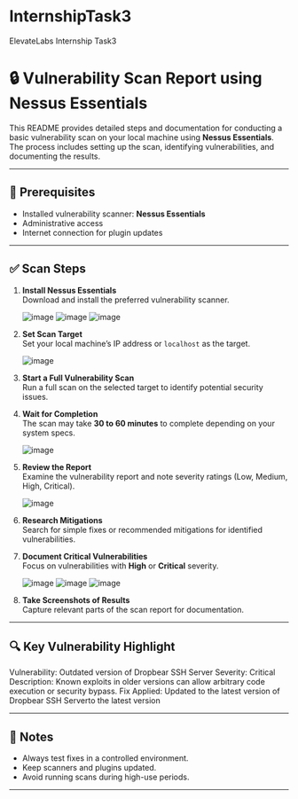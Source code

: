 # InternshipTask3
ElevateLabs Internship Task3
# 🔒 Vulnerability Scan Report using Nessus Essentials

This README provides detailed steps and documentation for conducting a basic vulnerability scan on your local machine using **Nessus Essentials**. The process includes setting up the scan, identifying vulnerabilities, and documenting the results.

---

## 📌 Prerequisites

- Installed vulnerability scanner: **Nessus Essentials**
- Administrative access
- Internet connection for plugin updates

---

## ✅ Scan Steps

1. **Install Nessus Essentials**  
   Download and install the preferred vulnerability scanner.

   ![image](https://github.com/user-attachments/assets/69878cf0-cbfd-4116-8f4a-67810b4c0452)
   ![image](https://github.com/user-attachments/assets/5a46f79d-dad3-492b-820c-d146ec2b496e)
   ![image](https://github.com/user-attachments/assets/cc79f958-5ed9-4fae-8a64-98945fe8399a)

2. **Set Scan Target**  
   Set your local machine’s IP address or `localhost` as the target.

   ![image](https://github.com/user-attachments/assets/92ea8567-3ed8-4c2c-a4c6-9ff5688c7021)

3. **Start a Full Vulnerability Scan**  
   Run a full scan on the selected target to identify potential security issues.

4. **Wait for Completion**  
   The scan may take **30 to 60 minutes** to complete depending on your system specs.

   ![image](https://github.com/user-attachments/assets/f5c3eab0-a0bb-494f-9693-b59b62e4eece)

5. **Review the Report**  
   Examine the vulnerability report and note severity ratings (Low, Medium, High, Critical).
   
   ![image](https://github.com/user-attachments/assets/baadb9bc-abbf-4a1d-9225-aa4a3e1bb539)
   
6. **Research Mitigations**  
   Search for simple fixes or recommended mitigations for identified vulnerabilities.

7. **Document Critical Vulnerabilities**  
   Focus on vulnerabilities with **High** or **Critical** severity.

   ![image](https://github.com/user-attachments/assets/0ea66e6a-a6ad-47ff-9606-325e60ee90c3)
   ![image](https://github.com/user-attachments/assets/8fd127be-ab39-46a0-acf0-99f5422a0fac)
   ![image](https://github.com/user-attachments/assets/212070c7-cac6-4748-b7ad-af4531dfa2f8)

8. **Take Screenshots of Results**  
   Capture relevant parts of the scan report for documentation.

---

## 🔍 Key Vulnerability Highlight

Vulnerability: Outdated version of Dropbear SSH Server
Severity: Critical Description: Known exploits in older versions can allow arbitrary code execution or security bypass.
Fix Applied: Updated to the latest version of Dropbear SSH Serverto the latest version

---

## 📌 Notes

- Always test fixes in a controlled environment.
- Keep scanners and plugins updated.
- Avoid running scans during high-use periods.

---

